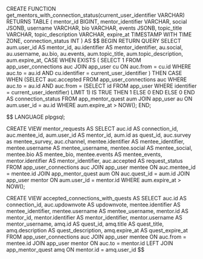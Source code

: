 CREATE FUNCTION get_mentors_with_connection_status(current_user_identifier VARCHAR)
RETURNS TABLE (
mentor_id BIGINT,
mentor_identifier VARCHAR,
social JSONB,
username VARCHAR,
bio VARCHAR,
events JSONB,
topic_title VARCHAR,
topic_description VARCHAR,
expire_at TIMESTAMP WITH TIME ZONE,
connection_status INT
) AS $$
BEGIN
RETURN QUERY
SELECT
aum.user_id AS mentor_id,
au.identifier AS mentor_identifier,
au.social,
au.username,
au.bio,
au.events,
aum.topic_title,
aum.topic_description,
aum.expire_at,
CASE
WHEN EXISTS (
SELECT 1
FROM app_user_connections auc
JOIN app_user cu ON auc.from = cu.id
WHERE auc.to = au.id
AND cu.identifier = current_user_identifier
) THEN
CASE
WHEN (SELECT auc.accepted FROM app_user_connections auc WHERE auc.to = au.id AND auc.from = (SELECT id FROM app_user WHERE identifier = current_user_identifier) LIMIT 1) IS TRUE THEN 1
ELSE 0
END
ELSE 0
END AS connection_status
FROM
app_mentor_quest aum
JOIN
app_user au ON aum.user_id = au.id
WHERE
aum.expire_at > NOW();
END;

$$
LANGUAGE plpgsql;







CREATE VIEW mentor_requests AS
SELECT
    auc.id AS connection_id,
    auc.mentee_id,
    aum.user_id AS mentor_id,
    aum.id as quest_id,
    auc.survey as mentee_survey,
    auc.channel,
    mentee.identifier AS mentee_identifier,
    mentee.username AS mentee_username,
    mentee.social AS mentee_social,
    mentee.bio AS mentee_bio,
    mentee.events AS mentee_events,
    mentor.identifier AS mentor_identifier,
    auc.accepted AS request_status
FROM
    app_user_connections auc
JOIN
    app_user mentee ON auc.mentee_id = mentee.id
JOIN
    app_mentor_quest aum ON auc.quest_id = aum.id
JOIN
    app_user mentor ON aum.user_id = mentor.id
WHERE
    aum.expire_at > NOW();



CREATE VIEW accepted_connections_with_quests AS
SELECT
    auc.id AS connection_id,
    auc.updownvote AS updownvote,
    mentee.identifier AS mentee_identifier,
    mentee.username AS mentee_username,
    mentor.id AS mentor_id,
    mentor.identifier AS mentor_identifier,
    mentor.username AS mentor_username,
    amq.id AS quest_id,
    amq.title AS quest_title,
    amq.description AS quest_description,
    amq.expire_at AS quest_expire_at
FROM
    app_user_connections auc
JOIN
    app_user mentee ON auc.from = mentee.id
JOIN
    app_user mentor ON auc.to = mentor.id
LEFT JOIN
    app_mentor_quest amq ON mentor.id = amq.user_id
$$
